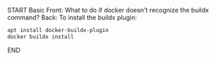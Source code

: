 START
Basic
Front: What to do if docker doesn't recognize the buildx command?
Back: 
To install the buildx plugin:
```sh
apt install docker-buildx-plugin 
docker buildx install
```
<!--ID: 1745138891613-->
END
